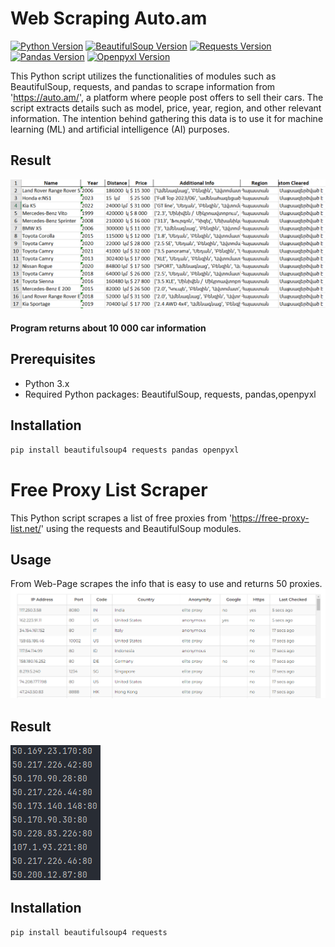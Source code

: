 # Web Scraping Auto.am

[![Python Version](https://img.shields.io/badge/python-3.x-blue.svg)](https://www.python.org/downloads/release)
[![BeautifulSoup Version](https://img.shields.io/badge/beautifulsoup-4-green.svg)](https://pypi.org/project/beautifulsoup4)
[![Requests Version](https://img.shields.io/badge/requests-latest-orange.svg)](https://pypi.org/project/requests)
[![Pandas Version](https://img.shields.io/badge/pandas-latest-yellow.svg)](https://pypi.org/project/pandas)
[![Openpyxl Version](https://img.shields.io/badge/openpyxl-latest-red.svg)](https://pypi.org/project/openpyxl)

This Python script utilizes the functionalities of modules such as BeautifulSoup, requests, and pandas to scrape 
information from 'https://auto.am/', a platform where people post offers to sell their cars. The script extracts details such as
model, price, year, region, and other relevant information. The intention behind gathering this data is to use it for machine learning (ML) and artificial intelligence (AI) purposes.

## Result
![result](photoes/Screenshot_1.png)
#### Program returns about 10 000 car information

## Prerequisites

- Python 3.x
- Required Python packages: BeautifulSoup, requests, pandas,openpyxl

## Installation

```bash
pip install beautifulsoup4 requests pandas openpyxl
```

# Free Proxy List Scraper

This Python script scrapes a list of free proxies from 'https://free-proxy-list.net/' using the requests and BeautifulSoup modules.

## Usage
From Web-Page scrapes the info that is easy to use and returns 50 proxies.
![pr-page](photoes/Screenshot_3.png)

## Result

![res](photoes/Screenshot_2.png)

## Installation

```bash
pip install beautifulsoup4 requests
```